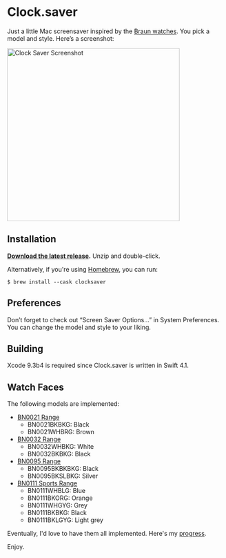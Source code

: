 # Clock.saver

Just a little Mac screensaver inspired by the [Braun watches](http://braun-clocks.com/watches). You pick a model and style. Here’s a screenshot:

[<img src="https://cdn.dribbble.com/users/1573/screenshots/1460483/clock.png" width="400" alt="Clock Saver Screenshot">](http://dribbble.com/shots/1460483-Clock-Screensaver)


## Installation

**[Download the latest release](https://github.com/soffes/clock-saver/releases).** Unzip and double-click.

Alternatively, if you're using [Homebrew](https://brew.sh), you can run:
```
$ brew install --cask clocksaver
```


## Preferences

Don’t forget to check out “Screen Saver Options…” in System Preferences. You can change the model and style to your liking.


## Building

Xcode 9.3b4 is required since Clock.saver is written in Swift 4.1.


## Watch Faces

The following models are implemented:

* [BN0021 Range](http://braun-clocks.com/watch/BN0021BKBKG)
    * BN0021BKBKG: Black
    * BN0021WHBRG: Brown
* [BN0032 Range](http://braun-clocks.com/watch/BN0032)
    * BN0032WHBKG: White
    * BN0032BKBKG: Black
* [BN0095 Range](http://braun-clocks.com/watch/BN0095)
    * BN0095BKBKBKG: Black
    * BN0095BKSLBKG: Silver
* [BN0111 Sports Range](http://braun-clocks.com/watch/BN0111)
    * BN0111WHBLG: Blue
    * BN0111BKORG: Orange
    * BN0111WHGYG: Grey
    * BN0111BKBKG: Black
    * BN0111BKLGYG: Light grey

Eventually, I'd love to have them all implemented. Here's my [progress](Coverage.markdown).

Enjoy.
